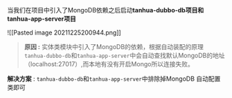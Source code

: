 当我们在项目中引入了MongoDB依赖之后启动**tanhua-dubbo-db项目和tanhua-app-server项目**

![[Pasted image 20211225200944.png]]

>**原因 :** 实体类模块中引入了MongoDB的依赖，根据自动装配的原理 `tanhua-dubbo-db`和`tanhua-app-server`中会自动查找默认MongoDB的地址（localhost:27017）,而本地有没有开启Mongo所以连接失败。

**解决方案** : `tanhua-dubbo-db`和`tanhua-app-server`中排除掉MongoDB 自动配置类即可